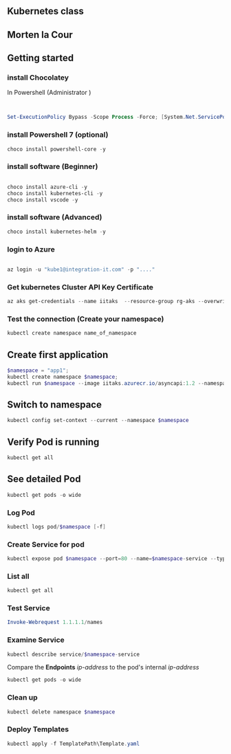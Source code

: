 ## Kubernetes class
## Morten la Cour

## Getting started

### install Chocolatey

In Powershell (Administrator
)
```powershell


Set-ExecutionPolicy Bypass -Scope Process -Force; [System.Net.ServicePointManager]::SecurityProtocol = [System.Net.ServicePointManager]::SecurityProtocol -bor 3072; iex ((New-Object System.Net.WebClient).DownloadString('https://chocolatey.org/install.ps1'))

```

### install Powershell 7 (optional)

```powershell
choco install powershell-core -y
```

### install software (Beginner)

```powershell

choco install azure-cli -y
choco install kubernetes-cli -y
choco install vscode -y
```

### install software (Advanced)

```powershell
choco install kubernetes-helm -y
```

### login to Azure

```powershell

az login -u "kube1@integration-it.com" -p "...."

```

### Get kubernetes Cluster API Key Certificate

```powershell
az aks get-credentials --name iitaks  --resource-group rg-aks --overwrite-existing;
```

### Test the connection (Create your namespace)

```powershell
kubectl create namespace name_of_namespace
```

## Create first application

```powershell
$namespace = "app1";
kubectl create namespace $namespace;
kubectl run $namespace --image iitaks.azurecr.io/asyncapi:1.2 --namespace $namespace;
```

## Switch to namespace

```powershell
kubectl config set-context --current --namespace $namespace
```

## Verify Pod is running

```powershell
kubectl get all
```

## See detailed Pod 

```powershell
kubectl get pods -o wide
```

### Log Pod

```powershell
kubectl logs pod/$namespace [-f]
```

### Create Service for pod

```powershell
kubectl expose pod $namespace --port=80 --name=$namespace-service --type LoadBalancer;
```
### List all

```powershell
kubectl get all
```
### Test Service

```powershell
Invoke-Webrequest 1.1.1.1/names
```

### Examine Service 

```powershell
kubectl describe service/$namespace-service
```
Compare the **Endpoints** *ip-address* to the pod's internal *ip-address*

```powershell
kubectl get pods -o wide
```
### Clean up

```powershell
kubectl delete namespace $namespace
```

### Deploy Templates

```powershell
kubectl apply -f TemplatePath\Template.yaml
```